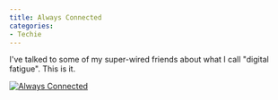 ```yaml
---
title: Always Connected
categories:
- Techie
---
```


I've talked to some of my super-wired friends about what I call "digital fatigue". This is it.

[![Always Connected](http://images.onlineschools.org.s3.amazonaws.com/always-connected.jpg)](http://www.onlineschools.org/blog/always-connected/)
